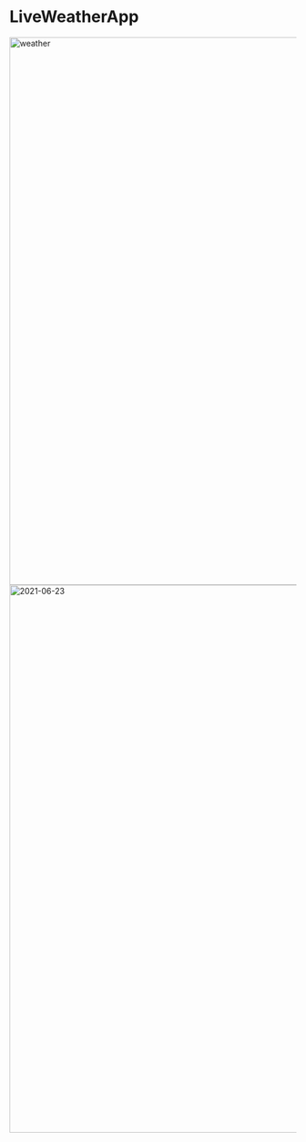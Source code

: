 # LiveWeatherApp
<img width="960" alt="weather" src="https://user-images.githubusercontent.com/64868717/123061162-01919d80-d429-11eb-8a76-585a7c63795c.png">

<img width="960" alt="2021-06-23" src="https://user-images.githubusercontent.com/64868717/123063772-53d3be00-d42b-11eb-8407-3464e6e9bf27.png">
